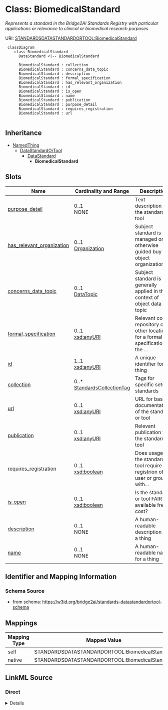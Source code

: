 # Class: BiomedicalStandard
_Represents a standard in the Bridge2AI Standards Registry with particular applications or relevance to clinical or biomedical research purposes._




URI: [STANDARDSDATASTANDARDORTOOL:BiomedicalStandard](https://w3id.org/bridge2ai/standards-datastandardortool-schema/BiomedicalStandard)


```mermaid
 classDiagram
    class BiomedicalStandard
      DataStandard <|-- BiomedicalStandard
      
      BiomedicalStandard : collection
      BiomedicalStandard : concerns_data_topic
      BiomedicalStandard : description
      BiomedicalStandard : formal_specification
      BiomedicalStandard : has_relevant_organization
      BiomedicalStandard : id
      BiomedicalStandard : is_open
      BiomedicalStandard : name
      BiomedicalStandard : publication
      BiomedicalStandard : purpose_detail
      BiomedicalStandard : requires_registration
      BiomedicalStandard : url
      
```




## Inheritance
* [NamedThing](NamedThing.md)
    * [DataStandardOrTool](DataStandardOrTool.md)
        * [DataStandard](DataStandard.md)
            * **BiomedicalStandard**



## Slots

| Name | Cardinality and Range | Description | Inheritance |
| ---  | --- | --- | --- |
| [purpose_detail](purpose_detail.md) | 0..1 <br/> NONE | Text description of the standard or tool | [DataStandardOrTool](DataStandardOrTool.md) |
| [has_relevant_organization](has_relevant_organization.md) | 0..1 <br/> [Organization](Organization.md) | Subject standard is managed or otherwise guided buy the object organization(s... | [DataStandardOrTool](DataStandardOrTool.md) |
| [concerns_data_topic](concerns_data_topic.md) | 0..1 <br/> [DataTopic](DataTopic.md) | Subject standard is generally applied in the context of object data topic | [DataStandardOrTool](DataStandardOrTool.md) |
| [formal_specification](formal_specification.md) | 0..1 <br/> [xsd:anyURI](xsd:anyURI) | Relevant code repository or other location for a formal specification of the ... | [DataStandardOrTool](DataStandardOrTool.md) |
| [id](id.md) | 1..1 <br/> [xsd:anyURI](xsd:anyURI) | A unique identifier for a thing | [NamedThing](NamedThing.md) |
| [collection](collection.md) | 0..* <br/> [StandardsCollectionTag](StandardsCollectionTag.md) | Tags for specific sets of standards | [DataStandardOrTool](DataStandardOrTool.md) |
| [url](url.md) | 0..1 <br/> [xsd:anyURI](xsd:anyURI) | URL for basic documentation of the standard or tool | [DataStandardOrTool](DataStandardOrTool.md) |
| [publication](publication.md) | 0..1 <br/> [xsd:anyURI](xsd:anyURI) | Relevant publication for the standard or tool | [DataStandardOrTool](DataStandardOrTool.md) |
| [requires_registration](requires_registration.md) | 0..1 <br/> [xsd:boolean](xsd:boolean) | Does usage of the standard or tool require registrion of a user or group with... | [DataStandardOrTool](DataStandardOrTool.md) |
| [is_open](is_open.md) | 0..1 <br/> [xsd:boolean](xsd:boolean) | Is the standard or tool FAIR and available free of cost? | [DataStandardOrTool](DataStandardOrTool.md) |
| [description](description.md) | 0..1 <br/> NONE | A human-readable description for a thing | [NamedThing](NamedThing.md) |
| [name](name.md) | 0..1 <br/> NONE | A human-readable name for a thing | [NamedThing](NamedThing.md) |









## Identifier and Mapping Information







### Schema Source


* from schema: https://w3id.org/bridge2ai/standards-datastandardortool-schema





## Mappings

| Mapping Type | Mapped Value |
| ---  | ---  |
| self | STANDARDSDATASTANDARDORTOOL:BiomedicalStandard |
| native | STANDARDSDATASTANDARDORTOOL:BiomedicalStandard |


## LinkML Source

<!-- TODO: investigate https://stackoverflow.com/questions/37606292/how-to-create-tabbed-code-blocks-in-mkdocs-or-sphinx -->

### Direct

<details>
```yaml
name: BiomedicalStandard
description: Represents a standard in the Bridge2AI Standards Registry with particular
  applications or relevance to clinical or biomedical research purposes.
from_schema: https://w3id.org/bridge2ai/standards-datastandardortool-schema
rank: 1000
is_a: DataStandard

```
</details>

### Induced

<details>
```yaml
name: BiomedicalStandard
description: Represents a standard in the Bridge2AI Standards Registry with particular
  applications or relevance to clinical or biomedical research purposes.
from_schema: https://w3id.org/bridge2ai/standards-datastandardortool-schema
rank: 1000
is_a: DataStandard
attributes:
  collection:
    name: collection
    description: Tags for specific sets of standards.
    from_schema: https://w3id.org/bridge2ai/standards-datastandardortool-schema
    rank: 1000
    is_a: node property
    domain: NamedThing
    multivalued: true
    alias: collection
    owner: BiomedicalStandard
    domain_of:
    - DataStandardOrTool
    range: StandardsCollectionTag
  concerns data topic:
    name: concerns data topic
    description: Subject standard is generally applied in the context of object data
      topic.
    from_schema: https://w3id.org/bridge2ai/standards-datastandardortool-schema
    rank: 1000
    is_a: related to
    domain: DataStandardOrTool
    multivalued: true
    inherited: true
    alias: concerns_data_topic
    owner: BiomedicalStandard
    domain_of:
    - DataStandardOrTool
    range: DataTopic
  has relevant organization:
    name: has relevant organization
    description: Subject standard is managed or otherwise guided buy the object organization(s).
    from_schema: https://w3id.org/bridge2ai/standards-datastandardortool-schema
    rank: 1000
    is_a: related to
    domain: DataStandardOrTool
    multivalued: true
    inherited: true
    alias: has_relevant_organization
    owner: BiomedicalStandard
    domain_of:
    - DataStandardOrTool
    range: Organization
  purpose_detail:
    name: purpose_detail
    description: Text description of the standard or tool.
    from_schema: https://w3id.org/bridge2ai/standards-datastandardortool-schema
    rank: 1000
    is_a: node property
    domain: NamedThing
    alias: purpose_detail
    owner: BiomedicalStandard
    domain_of:
    - DataStandardOrTool
  is_open:
    name: is_open
    description: Is the standard or tool FAIR and available free of cost?
    from_schema: https://w3id.org/bridge2ai/standards-datastandardortool-schema
    rank: 1000
    is_a: node property
    domain: NamedThing
    alias: is_open
    owner: BiomedicalStandard
    domain_of:
    - DataStandardOrTool
    range: boolean
  requires_registration:
    name: requires_registration
    description: Does usage of the standard or tool require registrion of a user or
      group with some organization or managerial body?
    from_schema: https://w3id.org/bridge2ai/standards-datastandardortool-schema
    rank: 1000
    is_a: node property
    domain: NamedThing
    alias: requires_registration
    owner: BiomedicalStandard
    domain_of:
    - DataStandardOrTool
    range: boolean
  url:
    name: url
    description: URL for basic documentation of the standard or tool.
    from_schema: https://w3id.org/bridge2ai/standards-datastandardortool-schema
    rank: 1000
    is_a: node property
    domain: NamedThing
    alias: url
    owner: BiomedicalStandard
    domain_of:
    - DataStandardOrTool
    range: uriorcurie
  publication:
    name: publication
    description: Relevant publication for the standard or tool. Prefer a DOI or PUBMED.
    from_schema: https://w3id.org/bridge2ai/standards-datastandardortool-schema
    rank: 1000
    is_a: node property
    domain: NamedThing
    alias: publication
    owner: BiomedicalStandard
    domain_of:
    - DataStandardOrTool
    range: uriorcurie
  formal_specification:
    name: formal_specification
    description: Relevant code repository or other location for a formal specification
      of the standard or tool. Often a URL, particularly to a Git repository.
    from_schema: https://w3id.org/bridge2ai/standards-datastandardortool-schema
    rank: 1000
    is_a: node property
    domain: NamedThing
    alias: formal_specification
    owner: BiomedicalStandard
    domain_of:
    - DataStandardOrTool
    range: uriorcurie
  id:
    name: id
    description: A unique identifier for a thing.
    from_schema: https://w3id.org/bridge2ai/standards-schema
    rank: 1000
    slot_uri: schema:identifier
    identifier: true
    alias: id
    owner: BiomedicalStandard
    domain_of:
    - NamedThing
    range: uriorcurie
    required: true
  name:
    name: name
    description: A human-readable name for a thing.
    from_schema: https://w3id.org/bridge2ai/standards-schema
    rank: 1000
    slot_uri: schema:name
    alias: name
    owner: BiomedicalStandard
    domain_of:
    - NamedThing
  description:
    name: description
    description: A human-readable description for a thing.
    from_schema: https://w3id.org/bridge2ai/standards-schema
    rank: 1000
    slot_uri: schema:description
    alias: description
    owner: BiomedicalStandard
    domain_of:
    - NamedThing

```
</details>